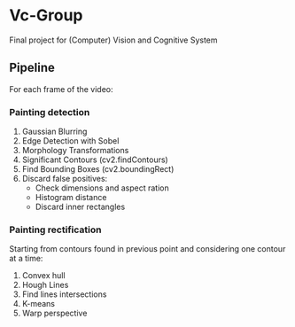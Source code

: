# Vc-Group
Final project for (Computer) Vision and Cognitive System

## Pipeline

For each frame of the video:

### Painting detection
1. Gaussian Blurring
2. Edge Detection with Sobel
3. Morphology Transformations
4. Significant Contours (cv2.findContours)
5. Find Bounding Boxes (cv2.boundingRect)
6. Discard false positives:
   - Check dimensions and aspect ration
   - Histogram distance
   - Discard inner rectangles

### Painting rectification
Starting from contours found in previous point and considering one contour at a time:
1. Convex hull
2. Hough Lines
3. Find lines intersections
4. K-means
5. Warp perspective
